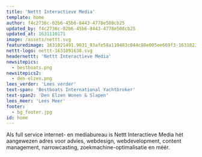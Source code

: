 ```yaml
---
title: 'Nettt Interactieve Media'
template: home
author: f4c2736c-02b6-45b6-8443-4778e508cb25
updated_by: f4c2736c-02b6-45b6-8443-4778e508cb25
updated_at: 1631110171
image: /assets/nettt.svg
featuredimage: 1631021491.9031_83afe58a110483c044c88e005ee669f3-1631023756.jpg
nettt-logo: nettt-1631091638.svg
headernettt: 'Nettt Interactieve Media'
newsitepics:
  - bestboats.png
newsitepics2:
  - den-elzen.png
lees_verder: 'Lees verder'
text-span: 'Bestboats International Yachtbroker'
text-span2: 'Den Elzen Wonen & Slapen'
lees_meer: 'Lees Meer'
footer:
  - bg_footer.jpg
id: home
---
```

Als full service internet- en mediabureau is Nettt Interactieve Media hét aangewezen adres voor advies, webdesign, webdevelopment, content management, narrowcasting, zoekmachine-optimalisatie en méér.